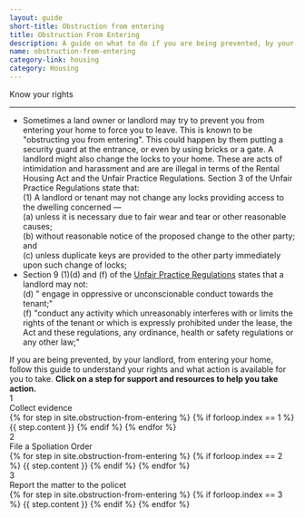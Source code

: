 ```yaml
---
layout: guide
short-title: Obstruction from entering
title: Obstruction From Entering
description: A guide on what to do if you are being prevented, by your landlord,  from entering your home.
name: obstruction-from-entering
category-link: housing
category: Housing
---
```

<div class="did-you-know">
  <div class="title">
    <i class="fa fa-question-circle fa-fw" aria-hidden="true"></i> Know your rights
  </div>
  <hr>
  <div class="content">
    <ul class="fa-ul">
      <li>
        <i class="fa-li fa fa-info-circle"></i>Sometimes a land owner or landlord may try to prevent you from entering your home to force you to leave. This is known to be "obstructing you from entering". This could happen by them putting a security guard at the entrance, or even by using bricks or a gate. A landlord might also change the locks to your home. These are acts of intimidation and harassment and are are illegal in terms of the Rental Housing Act and the Unfair Practice Regulations. Section 3 of the Unfair Practice Regulations state that: <br>
        (1) A landlord or tenant may not change any locks providing access to the dwelling concerned —<br>
        (a) unless it is necessary due to fair wear and tear or other reasonable causes;<br>
        (b) without reasonable notice of the proposed change to the other party; and<br>
        (c) unless duplicate keys are provided to the other party immediately upon such change of locks;
      </li>
      <li>
        <i class="fa-li fa fa-info-circle"></i>Section 9 (1)(d) and (f) of the <a href="https://www.westerncape.gov.za/text/2006/5/rental_hous_trib_unfairpractice_regulations.pdf">Unfair Practice Regulations</a> states that a landlord may not: <br>
        (d) " engage in oppressive or unconscionable conduct towards the tenant;" <br>
        (f) "conduct any activity which unreasonably interferes with or limits the rights of the tenant or which is expressly prohibited under the lease, the Act and these regulations, any ordinance, health or safety regulations or any other law;"
      </li>
    </ul>
  </div>
</div>

<div class="guide panel-group" id="accordion" role="tablist" aria-multiselectable="true">
  <div class="description">If you are being prevented, by your landlord, from entering your home, follow this guide to understand your rights and what action is available for you to take. <b class="hidden-print">Click on a step for support and resources to help you take action.</b></div>
  <div class="panel single-step">
    <div class="panel-heading title-box" role="tab" id="headingOne">
      <div role="button" data-toggle="collapse" data-parent="#accordion" href="#collapseOne" aria-expanded="true" aria-controls="collapseOne">
        <div class="circle">1</div>
        <div class="title">Collect evidence </div>
      </div>
    </div>
    <div id="collapseOne" class="panel-collapse collapse in" role="tabpanel" aria-labelledby="headingOne">
      <div class="panel-body">
        {% for step in site.obstruction-from-entering %}
          {% if forloop.index == 1 %}
            {{ step.content }}
          {% endif %}
        {% endfor %}
      </div>
    </div>
  </div>
  <div class="panel single-step">
    <div class="panel-heading title-box" role="tab" id="headingTwo">
      <div role="button" data-toggle="collapse" data-parent="#accordion" href="#collapseTwo" aria-expanded="true" aria-controls="collapseTwo">
        <div class="circle">2</div>
        <div class="title">File a Spoliation Order</div>
      </div>
    </div>
    <div id="collapseTwo" class="panel-collapse collapse" role="tabpanel" aria-labelledby="headingTwo">
      <div class="panel-body">
        {% for step in site.obstruction-from-entering %}
          {% if forloop.index == 2 %}
            {{ step.content }}
          {% endif %}
        {% endfor %}
      </div>
    </div>
  </div>
  <div class="panel single-step">
    <div class="panel-heading title-box" role="tab" id="headingThree">
      <div role="button" data-toggle="collapse" data-parent="#accordion" href="#collapseThree" aria-expanded="true" aria-controls="collapseThree">
        <div class="circle">3</div>
        <div class="title">Report the matter to the policet</div>
      </div>
    </div>
    <div id="collapseThree" class="panel-collapse collapse" role="tabpanel" aria-labelledby="headingThree">
      <div class="panel-body">
        {% for step in site.obstruction-from-entering %}
          {% if forloop.index == 3 %}
            {{ step.content }}
          {% endif %}
        {% endfor %}
      </div>
    </div>
  </div>
</div>

